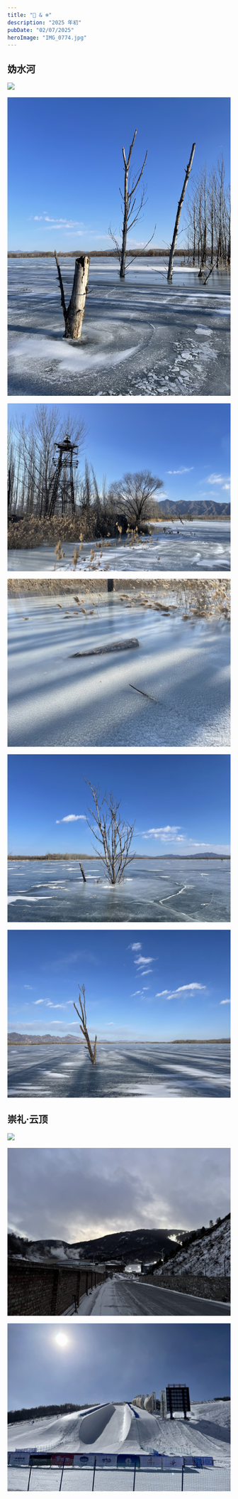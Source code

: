 ```yaml
---
title: "🧊 & ❄️"
description: "2025 年初"
pubDate: "02/07/2025"
heroImage: "IMG_0774.jpg"
---
```


## 妫水河

![](../../assets/photography/IMG_0721.jpg)

![](../../assets/photography/IMG_0746.jpg)

![](../../assets/photography/IMG_0740.jpg)

![](../../assets/photography/IMG_0750.jpg)

![](../../assets/photography/IMG_0734.jpg)

![](../../assets/photography/IMG_0754.jpg)

## 崇礼·云顶

![](../../assets/photography/IMG_0765.jpg)

![](../../assets/photography/IMG_0766.jpg)

![](../../assets/photography/IMG_0770.jpg)
